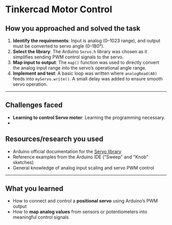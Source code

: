 # Tinkercad Motor Control


## **__How you approached and solved the task__**

1. **Identify the requirements**: Input is analog (0–1023 range), and output must be converted to servo angle (0–180°).  
2. **Select the library**: The Arduino `Servo.h` library was chosen as it simplifies sending PWM control signals to the servo.  
3. **Map input to output**: The `map()` function was used to directly convert the analog input range into the servo’s operational angle range.  
4. **Implement and test**: A basic loop was written where `analogRead(A0)` feeds into `myServo.write()`. A small delay was added to ensure smooth servo operation.  

---

## **__Challenges faced__**

- **Learning to control Servo moter**: Learning the programming necessary.
-

## **__Resources/research you used__**

- Arduino official documentation for the [Servo library](https://www.arduino.cc/en/reference/servo)  
- Reference examples from the Arduino IDE ("Sweep" and "Knob" sketches)  
- General knowledge of analog input scaling and servo PWM control  

---

## **__What you learned__**

- How to connect and control a **positional servo** using Arduino’s PWM output  
- How to **map analog values** from sensors or potentiometers into meaningful control signals
